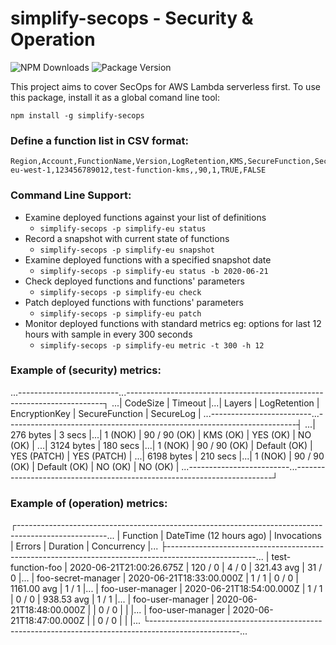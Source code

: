 # simplify-secops - Security & Operation

![NPM Downloads](https://img.shields.io/npm/dw/simplify-secops)
![Package Version](https://img.shields.io/github/package-json/v/simplify-framework/security?color=green)

This project aims to cover SecOps for AWS Lambda serverless first. To use this package, install it as a global comand line tool:

`npm install -g simplify-secops`


### Define a function list in CSV format:
```csv
Region,Account,FunctionName,Version,LogRetention,KMS,SecureFunction,SecureLog
eu-west-1,123456789012,test-function-kms,,90,1,TRUE,FALSE
```

### Command Line Support:
- Examine deployed functions against your list of definitions
    + `simplify-secops -p simplify-eu status`
- Record a snapshot with current state of functions
    + `simplify-secops -p simplify-eu snapshot`
- Examine deployed functions with a specified snapshot date
    + `simplify-secops -p simplify-eu status -b 2020-06-21`
- Check deployed functions and functions' parameters
    + `simplify-secops -p simplify-eu check`
- Patch deployed functions with functions' parameters
    + `simplify-secops -p simplify-eu patch`
- Monitor deployed functions with standard metrics
    eg: options for last 12 hours with sample in every 300 seconds
    + `simplify-secops -p simplify-eu metric -t 300 -h 12`

### Example of (security) metrics:
...-------------------------...------------------------------------------------------------------------┐
...|   CodeSize |  Timeout |...|  Layers | LogRetention | EncryptionKey | SecureFunction |   SecureLog |
...-------------------------...------------------------------------------------------------------------┤
...|  276 bytes |   3 secs |...| 1 (NOK) | 90 / 90 (OK) |      KMS (OK) |       YES (OK) |     NO (OK) |
...| 3124 bytes | 180 secs |...| 1 (NOK) | 90 / 90 (OK) |  Default (OK) |    YES (PATCH) | YES (PATCH) |
...| 6198 bytes | 210 secs |...| 1 (NOK) | 90 / 90 (OK) |  Default (OK) |        NO (OK) |     NO (OK) |
...-------------------------...------------------------------------------------------------------------┘

### Example of (operation) metrics:
┌----------------------------------------------------------------------------------------------------...
|           Function |  DateTime (12 hours ago) | Invocations |  Errors |    Duration | Concurrency |...
├----------------------------------------------------------------------------------------------------...
|  test-function-foo | 2020-06-21T21:00:26.675Z |     120 / 0 |   4 / 0 |  321.43 avg |      31 / 0 |...
| foo-secret-manager | 2020-06-21T18:33:00.000Z |       1 / 1 |   0 / 0 | 1161.00 avg |       1 / 1 |...
|   foo-user-manager | 2020-06-21T18:54:00.000Z |       1 / 1 |   0 / 0 |  938.53 avg |       1 / 1 |...
|   foo-user-manager | 2020-06-21T18:48:00.000Z |             |   0 / 0 |             |             |...
|   foo-user-manager | 2020-06-21T18:47:00.000Z |             |   0 / 0 |             |             |...
└----------------------------------------------------------------------------------------------------...